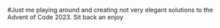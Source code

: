#Just me playing around and creating not very elegant solutions to the Advent of Code 2023. Sit back an enjoy

